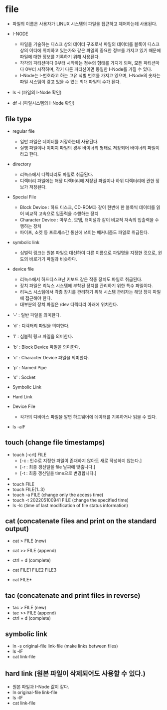 # file

- 파일의 이름은 사용자가 LINUX 시스템의 파일을 접근하고 제어하는데 사용된다.
- I-NODE
  - 파일을 기술하는 디스크 상의 데이터 구조로서 파일의 데이터를 블록이 디스크 상의 어디에 위치하고 있는가와 같은 파일의 중요한 정보를 가지고 있기 때문에 파일에 대한 정보를 기록하기 위해 사용된다.
  - 각각의 파티션마다 0부터 시작하는 정수의 형태를 가지게 되며, 모든 파티션마다 0부터 시작하며, 각기 다른 파티션이면 동일한 I-Node를 가질 수 있다.
  - I-Node는 I-번호라고 하는 고유 식별 번호를 가지고 있으며, I-Node의 숫자는 파일 시스템이 갖고 있을 수 있는 최대 파일의 수가 된다.

- ls -i (파일의 I-Node 확인)
- df -i (파일시스템의 I-Node 확인)

## file type

- regular file
  - 일반 파일은 데이터를 저장하는데 사용된다.
  - 실행 파일이나 이미지 파일의 경우 바이너리 형태로 저장되어 바이너리 파일이라고 한다.

- directory
  - 리눅스에서 디렉터리도 파일로 취급된다.
  - 디렉터리 파일에는 해당 디렉터리에 저장된 파일이나 하위 디렉터리에 관한 정보가 저장된다.

- Special File
  - Block Device : 하드 디스크, CD-ROM과 같이 한번에 한 블록씩 데이터를 읽어 비교적 고속으로 입출력을 수행하는 장치
  - Character Device :  마우스, 모뎀, 터미널과 같이 비교적 저속의 입출력을 수행하는 장치
  - 파이프, 소켓 등 프로세스간 통신에 쓰이는 메커니즘도 파일로 취급된다.

- symbolic link
  - 심벌릭 링크는 원본 파일으 대신하여 다른 이름으로 파일명을 지정한 것으로, 윈도의 바로가기 파일과 비슷하다.

- device file
  - 리눅스에서 하드디스크난 키보드 같은 작종 장치도 파일로 취급된다.
  - 장치 파일은 리눅스 시스템에 부착된 장치를 관리하기 위한 특수 파일이다.
  - 리눅스 시스템에서 각종 장치를 관리하기 위해 시스템 관리자는 해당 장치 파일에 접근해야 한다.
  - 대부분의 장치 파일은 /dev 디렉터리 아래에 위치한다.

- '-' : 일반 파일을 의미한다.
- 'd' : 디렉터리 파일을 의미한다.
- 'l' : 심볼릭 링크 파일을 의미한다.
- 'b' : Block Device 파일을 의미한다.
- 'c' : Character Device 파일을 의미한다.
- 'p' : Named Pipe
- 's' : Socket

- Symbolic Link

- Hard Link

- Device File
  - 각가의 디비아스 파일을 알면 하드웨어에 데이터를 기록하거나 읽을 수 있다.

- ls -alF

## touch (change file timestamps)

- touch [-crt] FILE
  - [-c : 인수로 지정한 파일이 존재하지 않아도 새로 작성하지 않는다.]
  - [-r : 최종 갱신일을 file 날짜에 맞춥니다.]
  - [-t : 최종 갱신일을 time으로 변경합니다.]
-
- touch FILE
- touch FILE{1..3}
- touch -a FILE (change only the access time)
- touch -t 202205100941 FILE (change the specified time)
- ls -lc (time of last modification of file status information)

## cat (concatenate files and print on the standard output)

- cat > FILE (new)
- cat >> FILE (append)
- ctrl + d (complete)

- cat FILE1 FILE2 FILE3
- cat FILE*

## tac (concatenate and print files in reverse)

- tac > FILE (new)
- tac >> FILE (append)
- ctrl + d (complete)

## symbolic link

- ln -s original-file link-file (make links between files)
- ls -lF
- cat link-file

## hard link (원본 파일이 삭제되어도 사용할 수 있다.)

- 원본 파일과 I-Node 값이 같다.
- ln original-file link-file
- ls -lF
- cat link-file
